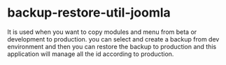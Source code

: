 # backup-restore-util-joomla
It is used when you want to copy modules and menu from beta or development to production. you can select and create a backup from dev environment and then you can restore the backup to production and this application will manage all the id according to production.
